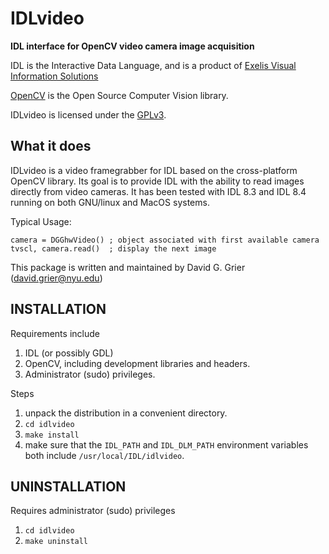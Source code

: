 # IDLvideo

**IDL interface for OpenCV video camera image acquisition**

IDL is the Interactive Data Language, and is a product of
[Exelis Visual Information Solutions](http://www.exelisvis.com)

[OpenCV](http://opencv.org) is the Open Source Computer Vision library.

IDLvideo is licensed under the
[GPLv3](http://www.gnu.org/licenses/licenses.html#GPL).

## What it does

IDLvideo is a video framegrabber for IDL based on the
cross-platform OpenCV library.  Its goal is to provide IDL
with the ability to read images directly from video cameras.
It has been tested with IDL 8.3 and IDL 8.4
running on both GNU/linux and MacOS systems.

Typical Usage:

    camera = DGGhwVideo() ; object associated with first available camera
    tvscl, camera.read()  ; display the next image


This package is written and maintained by David G. Grier
(david.grier@nyu.edu)

## INSTALLATION

Requirements include

1. IDL (or possibly GDL)
2. OpenCV, including development libraries and headers.
3. Administrator (sudo) privileges.

Steps

1. unpack the distribution in a convenient directory.
2. `cd idlvideo`
3. `make install`
4. make sure that the `IDL_PATH` and `IDL_DLM_PATH`
   environment variables both include `/usr/local/IDL/idlvideo`.

## UNINSTALLATION

Requires administrator (sudo) privileges

1. `cd idlvideo`
2. `make uninstall`

